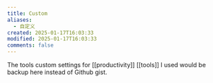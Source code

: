 ```yaml
---
title: Custom
aliases:
  - 自定义
created: 2025-01-17T16:03:33
modified: 2025-01-17T16:03:33
comments: false
---
```


The tools custom settings for [[productivity]] [[tools]] I used would be backup here instead of Github gist.
